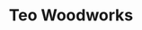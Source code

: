---
title: Teo Woodworks
category:
  - Woodworking
website: https://teowoodworks.wordpress.com/
phone: 250-505-1144
email: mateobucher@yahoo.com
contact: Teo Bucher
showMap: false
geometry: '{"type":"Point","coordinates":[-117.3918235,49.486667]}'
---